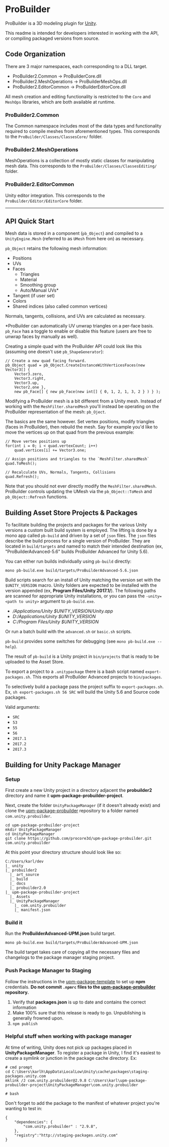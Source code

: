 # ProBuilder

ProBuilder is a 3D modeling plugin for [Unity](https://unity3d.com).

This readme is intended for developers interested in working with the API, or
compiling packaged versions from source.

## Code Organization

There are 3 major namespaces, each corresponding to a DLL target.

- ProBuilder2.Common -> ProBuilderCore.dll
- ProBuilder2.MeshOperations -> ProBuilderMeshOps.dll
- ProBuilder2.EditorCommon -> ProBuilderEditorCore.dll

All mesh creation and editing functionality is restricted to the `Core` and
`MeshOps` libraries, which are both available at runtime.

### ProBuilder2.Common

The Common namespace includes most of the data types and functionality required
to compile meshes from aforementioned types. This corresponds to the
`ProBuilder/Classes/ClassesCore/` folder.

### ProBuilder2.MeshOperations

MeshOperations is a collection of mostly static classes for manipulating mesh
data. This corresponds to the `ProBuilder/Classes/ClassesEditing/` folder.

### ProBuilder2.EditorCommon

Unity editor integration. This corresponds to the
`ProBuilder/Editor/EditorCore` folder.

---

## API Quick Start

Mesh data is stored in a component (`pb_Object`) and compiled to a
`UnityEngine.Mesh` (referred to as `UMesh` from here on) as necessary.

`pb_Object` retains the following mesh information:

- Positions
- UVs
- Faces
	- Triangles
	- Material
	- Smoothing group
	- Auto/Manual UVs*
- Tangent (if user set)
- Colors
- Shared indices (also called common vertices)

Normals, tangents, collisions, and UVs are calculated as necessary.

\*ProBuilder can automatically UV unwrap triangles on a per-face basis. `pb_Face`
has a toggle to enable or disable this feature (users are free to unwrap faces
by manually as well).

Creating a simple quad with the ProBuilder API could look like this (assuming
one doesn't use `pb_ShapeGenerator`):

	// Create a new quad facing forward.
	pb_Object quad = pb_Object.CreateInstanceWithVerticesFaces(new Vector3[] {
		Vector3.zero,
		Vector3.right,
		Vector3.up,
		Vector2.one },
		new pb_Face[] { new pb_Face(new int[] { 0, 1, 2, 1, 3, 2 } ) } );

Modifying a ProBuilder mesh is a bit different from a Unity mesh. Instead of
working with the `MeshFilter.sharedMesh` you'll instead be operating on the
ProBuilder representation of the mesh: `pb_Oject`.

The basics are the same however. Set vertex positions, modify triangles (faces
in ProBuilder), then rebuild the mesh. Say for example you'd like to move the
vertices up on that quad from the previous example:

	// Move vertex positions up
	for(int i = 0; i < quad.vertexCount; i++)
		quad.vertices[i] += Vector3.one;

	// Assign positions and triangles to the `MeshFilter.sharedMesh`
	quad.ToMesh();

	// Recalculate UVs, Normals, Tangents, Collisions
	quad.Refresh();

Note that you should not ever directly modify the `MeshFilter.sharedMesh`.
ProBuilder controls updating the UMesh via the `pb_Object::ToMesh` and
`pb_Object::Refresh` functions.

## Building Asset Store Projects & Packages

To facilitate building the projects and packages for the various Unity versions a custom built build system is employed. The lifting is done by a mono app called `pb-build` and driven by a set of `json` files. The `json` files describe the build process for a single version of ProBuilder. They are located in `build/targets` and named to match their intended destination (ex, "ProBuilderAdvanced-5.6" builds ProBuilder Advanced for Unity 5.6).

You can either run builds individually using `pb-build` directly:

```
mono pb-build.exe build/targets/ProBuilderAdvanced-5.6.json
```

Build scripts search for an install of Unity matching the version set with the `$UNITY_VERSION` macro. Unity folders are expected to be installed with the version appended (ex, **Program Files/Unity 2017.1/**). The following paths are scanned for appropriate Unity installations, or you can pass the `-unity=<path to unity>` argument to `pb-build.exe`.

- */Applications/Unity $UNITY_VERSION/Unity.app*
- *D:/Applications/Unity $UNITY_VERSION*
- *C:/Program Files/Unity $UNITY_VERSION*

Or run a batch build with the `advanced.sh` or `basic.sh` scripts.

`pb-build` provides some switches for debugging (see `mono pb-build.exe --help`).

The result of `pb-build` is a Unity project in `bin/projects` that is ready to be uploaded to the Asset Store.

To export a project to a `.unitypackage` there is a bash script named `export-packages.sh`. This exports all ProBuilder Advanced projects to `bin/packages`.

To selectively build a package pass the project suffix to `export-packages.sh`. Ex, `sh export-packages.sh 56 SRC` will build the Unity 5.6 and Source code packages.

Valid arguments:

- `SRC`
- `53`
- `55`
- `56`
- `2017.1`
- `2017.2`
- `2017.3`

## Building for Unity Package Manager

### Setup

First create a new Unity project in a directory adjacent the **probuilder2** directory and name it **upm-package-probuilder-project**.

Next, create the folder `UnityPackageManager` (if it doesn't already exist) and clone the [upm-package-probuilder](https://github.com/procore3d/upm-package-probuilder) repository to a folder named `com.unity.probuilder`.

```
cd upm-package-probuilder-project
mkdir UnityPackageManager
cd UnityPackageManager
git clone https://github.com/procore3d/upm-package-probuilder.git com.unity.probuilder
```

At this point your directory structure should look like so:

```
C:/Users/karl/dev
|_ unity
|_ probuilder2
  |_ art_source
  |_ build
  |_ docs
  |_ probuilder2.0
|_ upm-package-probuilder-project
  |_ Assets
  |_ UnityPackageManager
    |_ com.unity.probuilder
    |_ manifest.json
```

### Build it

Run the **ProBuilderAdvanced-UPM.json** build target.

`mono pb-build.exe build/targets/ProBuilderAdvanced-UPM.json`

The build target takes care of copying all the necessary files and changelogs to the package manager staging project.

### Push Package Manager to Staging

Follow the instructions in the [upm-package-template](https://github.com/UnityTech/upm-package-template) to set up **npm** credentials. **Do not commit `.npmrc` files to the [upm-package-probuilder](https://github.com/procore3d/upm-package-probuilder) repository.**

1. Verify that **packages.json** is up to date and contains the correct information
1. Make 100% sure that this release is ready to go. Unpublishing is generally frowned upon.
1. `npm publish`

### Helpful stuff when working with package manager

At time of writing, Unity does not pick up packages placed in **UnityPackageManager**. To register a package in Unity, I find it's easiest to create a symlink or junction in the package cache directory. Ex:

```
# cmd prompt
cd C:\Users\karlh\AppData\LocalLow\Unity\cache\packages\staging-packages.unity.com
mklink /J com.unity.probuilder@2.9.8 C:\Users\karl\upm-package-probuilder-project\UnityPackageManager\com.unity.probuilder

# bash

```

Don't forget to add the package to the manifest of whatever project you're wanting to test in:

```
{
	"dependencies": {
		"com.unity.probuilder" : "2.9.8",
	},
	"registry":"http://staging-packages.unity.com"
}
```
